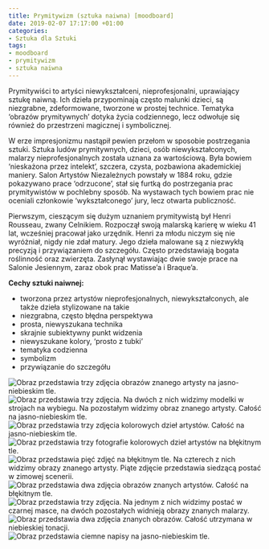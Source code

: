 ```yaml
---
title: Prymitywizm (sztuka naiwna) [moodboard]
date: 2019-02-07 17:17:00 +01:00
categories:
- Sztuka dla Sztuki
tags:
- moodboard
- prymitywizm
- sztuka naiwna
---
```


Prymitywiści to artyści niewykształceni, nieprofesjonalni, uprawiający sztukę naiwną. Ich dzieła przypominają często malunki dzieci, są niezgrabne, zdeformowane, tworzone w prostej technice. Tematyka ‘obrazów prymitywnych’ dotyka życia codziennego, lecz odwołuje się również do przestrzeni magicznej i symbolicznej. 

W erze impresjonizmu nastąpił pewien przełom w sposobie postrzegania sztuki. Sztuka ludów prymitywnych, dzieci, osób niewykształconych, malarzy nieprofesjonalnych została uznana za wartościową. Była bowiem ‘nieskażona przez intelekt’, szczera, czysta, pozbawiona akademickiej maniery. Salon Artystów Niezależnych powstały w 1884 roku, gdzie pokazywano prace ‘odrzucone’, stał się furtką do postrzegania prac prymitywistów w pochlebny sposób. Na wystawach tych bowiem prac  nie oceniali członkowie ‘wykształconego’ jury, lecz otwarta publiczność. 

Pierwszym, cieszącym się dużym uznaniem prymitywistą był Henri Rousseau, zwany Celnikiem. Rozpoczął swoją malarską karierę w wieku 41 lat, wcześniej pracował jako urzędnik. Henri za młodu niczym się nie wyróżniał, nigdy nie zdał matury. Jego dzieła malowane są z niezwykłą precyzją i przywiązaniem do szczegółu. Często przedstawiają bogata roślinność oraz zwierzęta. Zasłynął wystawiając dwie swoje prace na Salonie Jesiennym, zaraz obok prac Matisse’a i Braque’a.


**Cechy sztuki naiwnej:**

* tworzona przez artystów nieprofesjonalnych, niewykształconych, ale także dzieła stylizowane na takie
* niezgrabna, często błędna perspektywa
* prosta, niewyszukana technika
* skrajnie subiektywny punkt widzenia
* niewyszukane kolory, ‘prosto z tubki’
* tematyka codzienna
* symbolizm
* przywiązanie do szczegółu

![Obraz przedstawia trzy zdjęcia obrazów znanego artysty na jasno-niebieskim tle.](https://assets2.ello.co/uploads/asset/attachment/9012795/ello-optimized-b5c3f82a.jpg)
![Obraz przedstawia trzy zdjęcia. Na dwóch z nich widzimy modelki w strojach na wybiegu. Na pozostałym widzimy obraz znanego artysty. Całość na jasno-niebieskim tle.](https://assets1.ello.co/uploads/asset/attachment/9012797/ello-optimized-76d3886b.jpg)
![Obraz przedstawia trzy zdjęcia kolorowych dzieł artystów. Całość na jasno-niebieskim tle. ](https://assets2.ello.co/uploads/asset/attachment/9012805/ello-optimized-321cda25.jpg)
![Obraz przedstawia trzy fotografie kolorowych dzieł artystów na błękitnym tle.](https://assets2.ello.co/uploads/asset/attachment/9012808/ello-optimized-f98cb807.jpg)
![Obraz przedstawia pięć zdjęć na błękitnym tle. Na czterech z nich widzimy obrazy znanego artysty. Piąte zdjęcie przedstawia siedzącą postać w zimowej scenerii.](https://assets2.ello.co/uploads/asset/attachment/9012814/ello-optimized-0f4792ed.jpg)
![Obraz przedstawia dwa zdjęcia obrazów znanych artystów. Całość na błękitnym tle.](https://assets2.ello.co/uploads/asset/attachment/9012819/ello-optimized-d946bd5b.jpg)
![Obraz przedstawia trzy zdjęcia. Na jednym z nich widzimy postać w czarnej masce, na dwóch pozostałych widnieją obrazy znanych malarzy.](https://assets2.ello.co/uploads/asset/attachment/9012826/ello-optimized-8cbba6c5.jpg)
![Obraz przedstawia dwa zdjęcia znanych obrazów. Całość utrzymana w niebieskiej tonacji.](https://assets1.ello.co/uploads/asset/attachment/9012828/ello-optimized-5b4e9113.jpg)
![Obraz przedstawia ciemne napisy na jasno-niebieskim tle.](https://assets0.ello.co/uploads/asset/attachment/9012833/ello-optimized-599da5a7.jpg)